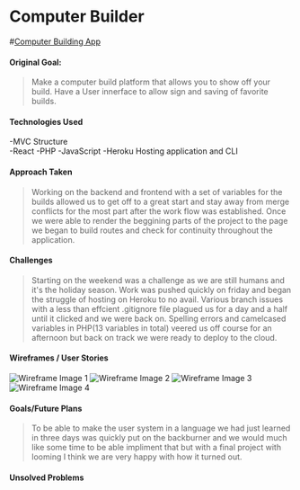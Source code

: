 # Computer Builder

<!-- link to hosted app -->
#[Computer Building App]()

#### Original Goal:
> Make a computer build platform that allows you to show off your build. Have a User innerface to allow sign and saving of favorite builds.
#### Technologies Used
-MVC Structure  
-React
-PHP
-JavaScript
-Heroku Hosting application and CLI  

#### Approach Taken
>Working on the backend and frontend with a set of variables for the builds allowed us to get off to a great start and stay away from merge conflicts for the most part after the work flow was established. Once we were able to render the beggining parts of the project to the page we began to build routes and check for continuity throughout the application. 

#### Challenges
>Starting on the weekend was a challenge as we are still humans and it's the holiday season. Work was pushed quickly on friday and began the struggle of hosting on Heroku to no avail. Various branch issues with a less than effcient .gitignore file plagued us for a day and a half until it clicked and we were back on. Spelling errors and camelcased variables in PHP(13 variables in total) veered us off course for an afternoon but back on track we were ready to deploy to the cloud.

#### Wireframes /  User Stories
![Wireframe Image 1]( https://res.cloudinary.com/dcgapn1j0/image/upload/v1576557648/first_render_fw8yki.png "First Local Rendering")
![Wireframe Image 2]( https://res.cloudinary.com/dcgapn1j0/image/upload/v1576557657/basic_css_onknhb.png "Basic CSS Styling Applied To age")
![Wireframe Image 3]( https://res.cloudinary.com/dcgapn1j0/image/upload/v1576557640/first_form_render_mcnmez.png  "First Form Render")
![Wireframe Image 4]( https://res.cloudinary.com/dcgapn1j0/image/upload/v1576557630/seeded_data_wvipdk.png "Seeded Data from DB and On Page Submission")



#### Goals/Future Plans
> To be able to make the user system in a language we had just learned in three days was quickly put on the backburner and we would much like some time to be able impliment that but with a final project with looming I think we are very happy with how it turned out.


#### Unsolved Problems
>
